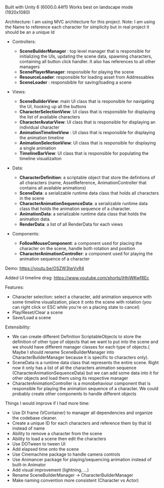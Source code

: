 Built with Unity 6 (6000.0.44f1)
Works best on landscape mode (1920x1080)

Architecture: I am using MVC architecture for this project. Note: I am using the Name to reference each character for simplicity but in real project it should be an a unique Id

  - Controllers:
    - **SceneBuilderManager** : top level manager that is responsible for initializing the UIs, updating the scene data, spawning characters, containing all button click handler. It also has references to all other managers
    - **ScenePlayerManager**: responsible for playing the scene
    - **ResourceLoader**: responsible for loading asset from Addressables
    - **SceneLoader** : responsbible for saving/loading a scene
    
  - Views:
    - **SceneBuilderView**: main UI class that is responsible for navigating the UI, hooking up all the buttons
    - **CharacterSelectionView**: UI class that is responsible for displaying the list of available characters
    - **CharacterAvatarView**: UI class that is responsible for displaying an individual character
    - **AnimationTimelineView** : UI class that is responsible for displaying the animation timeline
    - **AnimationSelectionView**: UI class that is responsible for displaying a single animation
    - **TimelineBarView**: UI class that is responsible for populating the timeline visualizaiton
    
  - Data:
    - **CharacterDefinition**: a scriptable object that store the defintions of all characters (name, AssetReference, AnimationController that contains all available animations)
    - **SceneData**: a serializable runtime data class that holds all characters in the scene
    - **CharacterAnimationSequenceData**: a serializable runtime data class that holds the animation sequence of a character.
    - **AnimationData**: a serializable runtime data class that holds the animation data.
    - **RenderData**: a list of all RenderData for each views
      
  - Components:
    - **FollowMouseComponent**: a component used for placing the character on the scene, handle both rotation and position
    - **CharacterAnimationController**: a component used for playing the animation sequence of a character
    

Demo:
https://youtu.be/OSZW3lwVyR4

Added UI timeline drag:
https://www.youtube.com/shorts/iHhiWKwf8Ec 

Features:
  - Character selection: select a character, add animation sequence with some timeline visualization, place it onto the scene with rotation (you can right click or ESC while you're on a placing state to cancel)
  - Play/Reset/Clear a scene
  - Save/Load a scene

Extensibility:
  - We can create different Definition ScriptableObjects to store the definition of other type of objects that we want to put into the scene and we should have different manager classes for each type of objects.( Maybe I should rename SceneBuilderManager into CharacterBuilderManager because it is specific to characters only).
  - SceneData is a runtime data class that represents the entire scene. Right now it only has a list of all the characters animation sequence (CharacterAnimationSequenceData) but we can add some data into it for other objects and load them using its respective manager
  - CharacterAnimationController is a monobehaviour component that is responsible for playing the animation sequence of a character. We could probably create other components to handle different objects

Things I would improve if I had more time:
  - Use DI frame (VContainer) to manager all dependencies and organize the codebase cleaner.
  - Create a unique ID for each characters and reference them by that Id instead of name
  - Ability to remove a character from the scene
  - Ability to load a scene then edit the characters
  - Use DOTween to tween UI
  - Add elapsed time onto the scene
  - Use Cinemachine package to handle camera controls
  - Use Animancer package for playing/sequencing animation instead of built-in Animator
  - Add visual improvement (lightning, ...)
  - Rename SceneBuilderManager -> CharacterBuilderManager
  - Make naming convention more consistent (Character vs Actor)

